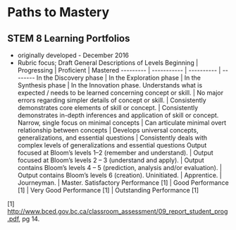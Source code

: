 # Paths to Mastery
## STEM 8 Learning Portfolios

- originally developed - December 2016
- Rubric focus; 
Draft
General Descriptions of Levels
Beginning | Progressing | Proficient | Mastered
--------- | ----------- | ---------- | --------
In the Discovery phase | In the Exploration phase | In the Synthesis phase | In the Innovation phase.
Understands what is expected / needs to be learned concerning concept or skill. | No major errors regarding simpler details of concept or skill. | Consistently demonstrates core elements of skill or concept. | Consistently demonstrates in-depth inferences and application of skill or concept.
Narrow, single focus on minimal concepts | Can articulate minimal overt relationship between concepts | Develops universal concepts, generalizations, and essential questions | Consistently deals with complex levels of generalizations and essential questions
Output focused at Bloom’s levels 1–2 (remember and understand). | Output focused at Bloom’s levels 2 – 3 (understand and apply). | Output contains Bloom’s levels 4 – 5 (prediction, analysis and/or evaluation). | Output contains Bloom’s levels 6 (creation).
Uninitiated. | Apprentice. | Journeyman. | Master.
Satisfactory Performance [1] | Good Performance [1] | Very Good Performance [1] | Outstanding Performance [1]


[1] http://www.bced.gov.bc.ca/classroom_assessment/09_report_student_prog.pdf, pg 14.



